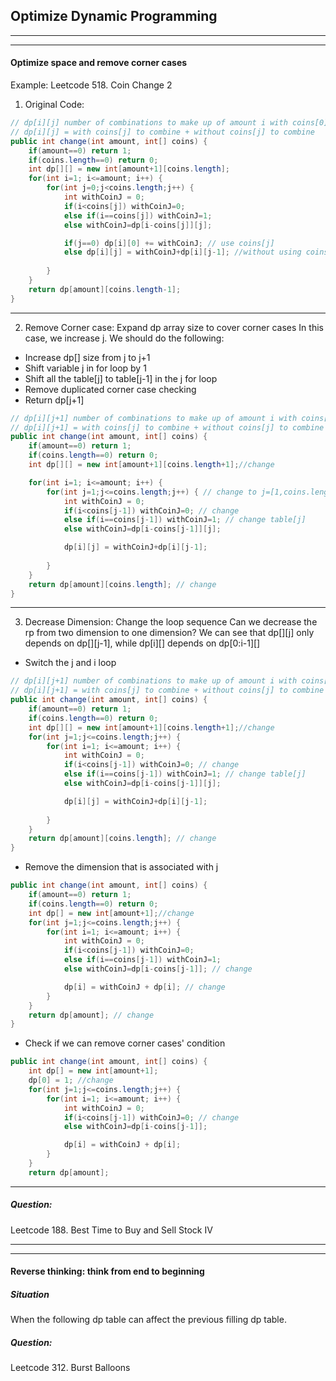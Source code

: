 ## Optimize Dynamic Programming
---

---
#### Optimize space and remove corner cases
Example: Leetcode 518. Coin Change 2  
1) Original Code:  
```java
// dp[i][j] number of combinations to make up of amount i with coins[0]:coins[j];
// dp[i][j] = with coins[j] to combine + without coins[j] to combine
public int change(int amount, int[] coins) {
    if(amount==0) return 1;
    if(coins.length==0) return 0;
    int dp[][] = new int[amount+1][coins.length];
    for(int i=1; i<=amount; i++) {
        for(int j=0;j<coins.length;j++) {
            int withCoinJ = 0;
            if(i<coins[j]) withCoinJ=0;
            else if(i==coins[j]) withCoinJ=1;
            else withCoinJ=dp[i-coins[j]][j];

            if(j==0) dp[i][0] += withCoinJ; // use coins[j]
            else dp[i][j] = withCoinJ+dp[i][j-1]; //without using coins[j]
            
        }
    }
    return dp[amount][coins.length-1];
}
```

---
2) Remove Corner case: Expand dp array size to cover corner cases
In this case, we increase j. We should do the following:
* Increase dp[] size from j to j+1
* Shift variable j in for loop by 1
* Shift all the table[j] to table[j-1] in the j for loop
* Remove duplicated corner case checking
* Return dp[j+1]
```java
// dp[i][j+1] number of combinations to make up of amount i with coins[0]:coins[j];
// dp[i][j+1] = with coins[j] to combine + without coins[j] to combine
public int change(int amount, int[] coins) {
    if(amount==0) return 1;
    if(coins.length==0) return 0;
    int dp[][] = new int[amount+1][coins.length+1];//change

    for(int i=1; i<=amount; i++) {
        for(int j=1;j<=coins.length;j++) { // change to j=[1,coins.length]
            int withCoinJ = 0;
            if(i<coins[j-1]) withCoinJ=0; // change
            else if(i==coins[j-1]) withCoinJ=1; // change table[j]
            else withCoinJ=dp[i-coins[j-1]][j];

            dp[i][j] = withCoinJ+dp[i][j-1]; 
            
        }
    }
    return dp[amount][coins.length]; // change
}
```
---
3) Decrease Dimension: Change the loop sequence
Can we decrease the rp from two dimension to one dimension? We can see that dp[][j] only depends on dp[][j-1], while dp[i][] depends on dp[0:i-1][]
* Switch the j and i loop
```java
// dp[i][j+1] number of combinations to make up of amount i with coins[0]:coins[j];
// dp[i][j+1] = with coins[j] to combine + without coins[j] to combine
public int change(int amount, int[] coins) {
    if(amount==0) return 1;
    if(coins.length==0) return 0;
    int dp[][] = new int[amount+1][coins.length+1];//change
    for(int j=1;j<=coins.length;j++) { 
        for(int i=1; i<=amount; i++) {
            int withCoinJ = 0;
            if(i<coins[j-1]) withCoinJ=0; // change
            else if(i==coins[j-1]) withCoinJ=1; // change table[j]
            else withCoinJ=dp[i-coins[j-1]][j];

            dp[i][j] = withCoinJ+dp[i][j-1]; 
            
        }
    }
    return dp[amount][coins.length]; // change
}
```
* Remove the dimension that is associated with j
```java
public int change(int amount, int[] coins) {
    if(amount==0) return 1;
    if(coins.length==0) return 0;
    int dp[] = new int[amount+1];//change
    for(int j=1;j<=coins.length;j++) { 
        for(int i=1; i<=amount; i++) {
            int withCoinJ = 0;
            if(i<coins[j-1]) withCoinJ=0;
            else if(i==coins[j-1]) withCoinJ=1; 
            else withCoinJ=dp[i-coins[j-1]]; // change 

            dp[i] = withCoinJ + dp[i]; // change 
        }
    }
    return dp[amount]; // change
}
```

* Check if we can remove corner cases' condition
```java
public int change(int amount, int[] coins) {
    int dp[] = new int[amount+1];
    dp[0] = 1; //change
    for(int j=1;j<=coins.length;j++) { 
        for(int i=1; i<=amount; i++) {
            int withCoinJ = 0;
            if(i<coins[j-1]) withCoinJ=0; // change
            else withCoinJ=dp[i-coins[j-1]];

            dp[i] = withCoinJ + dp[i];
        }
    }
    return dp[amount];
```
---
##### Question:
Leetcode 188. Best Time to Buy and Sell Stock IV

---

---
#### Reverse thinking: think from end to beginning
##### Situation
When the following dp table can affect the previous filling dp table.

##### Question:
Leetcode 312. Burst Balloons
